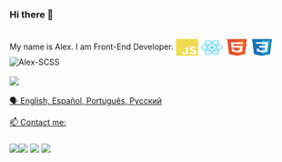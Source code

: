 ### Hi there 👋


<div style="display: inline_block"><br>
  My name is Alex. I am Front-End Developer.
  <img align="center" alt="Alex-Js" height="30" width="40" src="https://raw.githubusercontent.com/devicons/devicon/master/icons/javascript/javascript-plain.svg">
  <img align="center" alt="Alex-React" height="30" width="40" src="https://raw.githubusercontent.com/devicons/devicon/master/icons/react/react-original.svg">
  <img align="center" alt="Alex-HTML" height="30" width="40" src="https://raw.githubusercontent.com/devicons/devicon/master/icons/html5/html5-original.svg">
  <img align="center" alt="Alex-CSS" height="30" width="40" src="https://raw.githubusercontent.com/devicons/devicon/master/icons/css3/css3-original.svg">
  <img align="center" alt="Alex-SCSS" height="30" width="40"  src="https://cdn.jsdelivr.net/gh/devicons/devicon/icons/sass/sass-original.svg" />
          
</div><br>

<div align="left">
  <a href="https://github.com/TrueAlexander">
  <img height="180em"  src="https://github-readme-stats.vercel.app/api/top-langs/?username=TrueAlexander&layout=compact&langs_count=7&theme=dracula"/>
</div>

🗣️  English, Español, Português, Русский

📫 Contact me: 

###
<div> 
  <a href = "mailto:caminante.msk@gmail.com"><img src="https://img.shields.io/badge/-Gmail-%23333?style=for-the-badge&logo=gmail&logoColor=white" target="_blank"></a   
   <a href="https://wa.me/5521967261434" target="_blank"><img src="https://img.shields.io/badge/WhatsApp-25D366?style=for-the-badge&logo=whatsapp&logoColor=white" target="_blank"></a>
  <a href="https://t.me/True_Alexander" target="_blank"><img src="https://img.shields.io/badge/Telegram-2CA5E0?style=for-the-badge&logo=telegram&logoColor=white" target="_blank"></a>
   <a href="https://www.linkedin.com/in/linkedin.com/in/alexander-shliakhov-a954b6198" target="_blank"><img src="https://img.shields.io/badge/-LinkedIn-%230077B5?style=for-the-badge&logo=linkedin&logoColor=white" target="_blank"></a>
  
  
<!-- 
 ![Snake animation](https://github.com/rafaballerini/rafaballerini/blob/output/github-contribution-grid-snake.svg)
 -->
</div>

